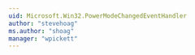 ```yaml
---
uid: Microsoft.Win32.PowerModeChangedEventHandler
author: "stevehoag"
ms.author: "shoag"
manager: "wpickett"
---
```

